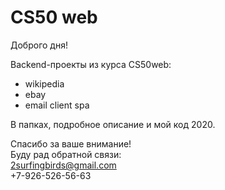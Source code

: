 # CS50 web

Доброго дня! 

Backend-проекты из курса CS50web:
- wikipedia
- ebay
- email client spa

В папках, подробное описание и мой код 2020.

Спасибо за ваше внимание!<br>
Буду рад обратной связи:<br>
2surfingbirds@gmail.com<br>
+7-926-526-56-63
